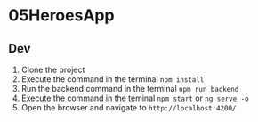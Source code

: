 # 05HeroesApp

## Dev

1. Clone the project
2. Execute the command in the terminal `npm install`
3. Run the backend command in the terminal `npm run backend`
4. Execute the command in the teminal `npm start` or `ng serve -o`
5. Open the browser and navigate to `http://localhost:4200/`


